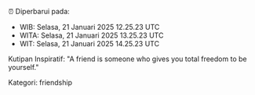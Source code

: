 ⏰ Diperbarui pada:
- WIB: Selasa, 21 Januari 2025 12.25.23 UTC
- WITA: Selasa, 21 Januari 2025 13.25.23 UTC
- WIT: Selasa, 21 Januari 2025 14.25.23 UTC

Kutipan Inspiratif:
"A friend is someone who gives you total freedom to be yourself."


Kategori: friendship

